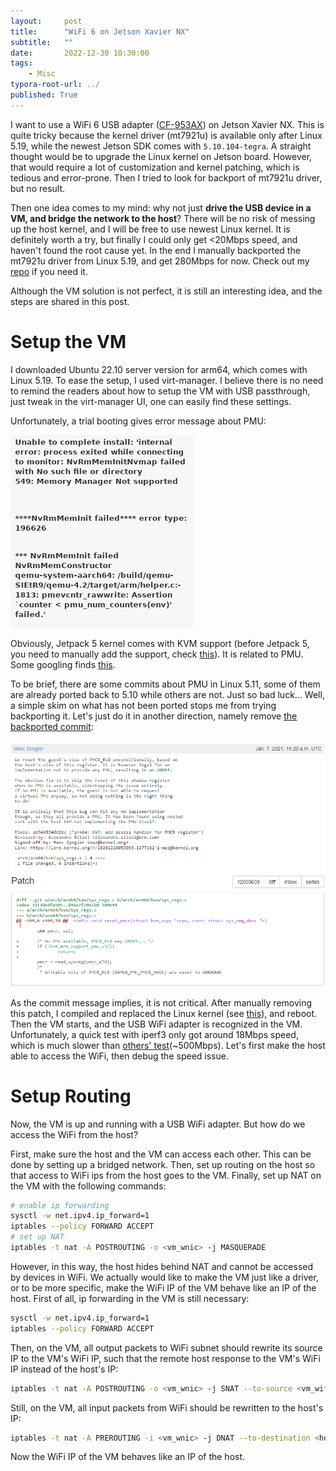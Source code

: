 ```yaml
---
layout:     post
title:      "WiFi 6 on Jetson Xavier NX"
subtitle:   ""
date:       2022-12-30 10:30:00
tags:
    - Misc
typora-root-url: ../
published: True
---
```


I want to use a WiFi 6 USB adapter ([CF-953AX](http://www.comfast.cn/index.php?m=content&c=index&a=show&catid=13&id=149)) on Jetson Xavier NX.
This is quite tricky because the kernel driver (mt7921u) is available only after Linux 5.19, while the newest Jetson SDK comes with `5.10.104-tegra`.
A straight thought would be to upgrade the Linux kernel on Jetson board.
However, that would require a lot of customization and kernel patching, which is tedious and error-prone.
Then I tried to look for backport of mt7921u driver, but no result.

Then one idea comes to my mind: why not just **drive the USB device in a VM, and bridge the network to the host**?
There will be no risk of messing up the host kernel, and I will be free to use newest Linux kernel.
It is definitely worth a try, but finally I could only get \<20Mbps speed, and haven't found the root cause yet.
In the end I manually backported the mt7921u driver from Linux 5.19, and get 280Mbps for now.
Check out my [repo](https://github.com/ShengliangD/mt76-backport.git) if you need it.

Although the VM solution is not perfect, it is still an interesting idea, and the steps are shared in this post.

# Setup the VM

I downloaded Ubuntu 22.10 server version for arm64, which comes with Linux 5.19.
To ease the setup, I used virt-manager.
I believe there is no need to remind the readers about how to setup the VM with USB passthrough, just tweak in the virt-manager UI, one can easily find these settings.

Unfortunately, a trial booting gives error message about PMU:

![kvm-pmu-error](/img/posts/kvm-pmu-error.png)

Obviously, Jetpack 5 kernel comes with KVM support (before Jetpack 5, you need to manually add the support, check [this](https://forums.developer.nvidia.com/t/guide-to-enable-kvm-on-the-xavier/119777)).
It is related to PMU.
Some googling finds [this](https://discuss.linuxcontainers.org/t/vms-do-not-start-on-lxd-4-10-4-11-on-aarch64-with-kernel-5-10/10227/7).

To be brief, there are some commits about PMU in Linux 5.11, some of them are already ported back to 5.10 while others are not.
Just so bad luck…
Well, a simple skim on what has not been ported stops me from trying backporting it.
Let's just do it in another direction, namely remove [the backported commit](https://patchwork.kernel.org/project/linux-arm-kernel/patch/20210107112101.2297944-2-maz@kernel.org/):

![kvm-patch](/img/posts/kvm-patch1.png)

As the commit message implies, it is not critical. After manually removing this patch, I compiled and replaced the Linux kernel (see [this](https://github.com/ShengliangD/shengliangd.github.io.git)), and reboot.
Then the VM starts, and the USB WiFi adapter is recognized in the VM.
Unfortunately, a quick test with iperf3 only got around 18Mbps speed, which is much slower than [others' test](https://github.com/morrownr/USB-WiFi/discussions/88)(~500Mbps).
Let's first make the host able to access the WiFi, then debug the speed issue.

# Setup Routing

Now, the VM is up and running with a USB WiFi adapter.
But how do we access the WiFi from the host?

First, make sure the host and the VM can access each other.
This can be done by setting up a bridged network.
Then, set up routing on the host so that access to WiFi ips from the host goes to the VM.
Finally, set up NAT on the VM with the following commands:

```bash
# enable ip forwarding
sysctl -w net.ipv4.ip_forward=1
iptables --policy FORWARD ACCEPT
# set up NAT
iptables -t nat -A POSTROUTING -o <vm_wnic> -j MASQUERADE
```

However, in this way, the host hides behind NAT and cannot be accessed by devices in WiFi.
We actually would like to make the VM just like a driver, or to be more specific, make the WiFi IP of the VM behave like an IP of the host.
First of all, ip forwarding in the VM is still necessary:
```bash
sysctl -w net.ipv4.ip_forward=1
iptables --policy FORWARD ACCEPT
```

Then, on the VM, all output packets to WiFi subnet should rewrite its source IP to the VM's WiFi IP, such that the remote host response to the VM's WiFi IP instead of the host's IP:
```bash
iptables -t nat -A POSTROUTING -o <vm_wnic> -j SNAT --to-source <vm_wifi_ip>
```

Still, on the VM, all input packets from WiFi should be rewritten to the host's IP:
```bash
iptables -t nat -A PREROUTING -i <vm_wnic> -j DNAT --to-destination <host_ip>
```

Now the WiFi IP of the VM behaves like an IP of the host.

